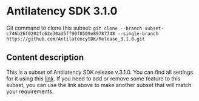 # Antilatency SDK 3.1.0

Git command to clone this subset: `git clone --branch subset-c746b26f0202fc62e30ad5ff90f8509e89787748 --single-branch https://github.com/AntilatencySDK/Release_3.1.0.git`

## Content description

This is a subset of Antilatency SDK release v.3.1.0. You can find all settings for it using this [link](https://developers.antilatency.com/Sdk/Configurator_en.html#{"Language":"CSharp","Libraries":{"AltEnvironmentSelector":false,"AltTracking":true,"Bracer":true,"DeviceNetwork":true,"HardwareExtensionInterface":true,"RadioMetrics":false,"StorageClient":true,"TrackingAlignment":true},"OS":{"Android":{"aar":false},"WinRT":{"arm64-v8a":false,"armeabi-v7a":false,"x64":false},"Windows":{"x64":true,"x86":false}},"Release":"3.1.0","Target":"Native","TargetSettings":{"MathTypes":"Default","PartialStructs":true}}). If you need to add or remove some feature to this subset, you can use the link above to make another subset that will match your requirements.
